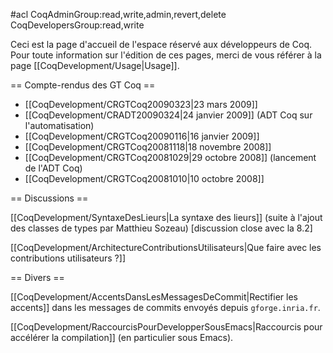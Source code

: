 #acl CoqAdminGroup:read,write,admin,revert,delete CoqDevelopersGroup:read,write

Ceci est la page d'accueil de l'espace réservé aux développeurs de Coq. Pour toute information sur l'édition de ces pages, merci de vous référer à la page 
[[CoqDevelopment/Usage|Usage]].

== Compte-rendus des GT Coq ==

 * [[CoqDevelopment/CRGTCoq20090323|23 mars 2009]] 
 * [[CoqDevelopment/CRADT20090324|24 janvier 2009]] (ADT Coq sur l'automatisation)
 * [[CoqDevelopment/CRGTCoq20090116|16 janvier 2009]] 
 * [[CoqDevelopment/CRGTCoq20081118|18 novembre 2008]]
 * [[CoqDevelopment/CRGTCoq20081029|29 octobre 2008]] (lancement de l'ADT Coq)
 * [[CoqDevelopment/CRGTCoq20081010|10 octobre 2008]]

== Discussions ==

[[CoqDevelopment/SyntaxeDesLieurs|La syntaxe des lieurs]] (suite à l'ajout des classes de types par Matthieu Sozeau) [discussion close avec la 8.2]

[[CoqDevelopment/ArchitectureContributionsUtilisateurs|Que faire avec les contributions utilisateurs ?]]

== Divers ==

[[CoqDevelopment/AccentsDansLesMessagesDeCommit|Rectifier les accents]] dans les messages de commits envoyés depuis `gforge.inria.fr`.

[[CoqDevelopment/RaccourcisPourDevelopperSousEmacs|Raccourcis pour accélérer la compilation]] (en particulier sous Emacs).
